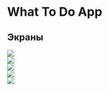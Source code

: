 # What To Do App
## Экраны
![](readme-pics/screen1.png)
<br>
![](readme-pics/screen2.png)
<br>
![](readme-pics/screen3.png)
<br>
![](readme-pics/screen4.png)
<br>
![](readme-pics/screen5.png)
